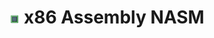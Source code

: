 ---
title: "<img src='../assets/icons/cpu.png' alt='CPU Icon' height='16' width='16' style='vertical-align:middle'> x86 Assembly NASM"
permalink: /x86_assembly_nasm/
layout: default
nav_order: 6
---